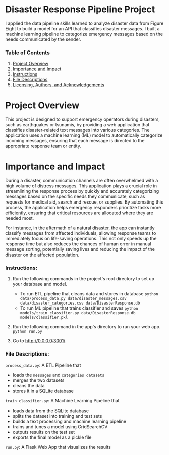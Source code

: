 ﻿# Disaster Response Pipeline Project

I applied the data pipeline skills learned to analyze disaster data from Figure Eight to build a model for an API that classifies disaster messages. I built a machine learning pipeline to categorize emergency messages based on the needs communicated by the sender.

### Table of Contents

1.  [Project Overview](#ProjectOverview)
2.  [Importance and Impact](#ImportanceAndImpact)
3.  [Instructions](#instructions)
4. [File Descriptions](#files)
5. [Licensing, Authors, and Acknowledgements](#licensing)

# Project Overview
This project is designed to support emergency operators during disasters, such as earthquakes or tsunamis, by providing a web application that classifies disaster-related text messages into various categories. The application uses a machine learning (ML) model to automatically categorize incoming messages, ensuring that each message is directed to the appropriate response team or entity.

# Importance and Impact
During a disaster, communication channels are often overwhelmed with a high volume of distress messages. This application plays a crucial role in streamlining the response process by quickly and accurately categorizing messages based on the specific needs they communicate, such as requests for medical aid, search and rescue, or supplies. By automating this process, the application helps emergency responders prioritize tasks more efficiently, ensuring that critical resources are allocated where they are needed most.

For instance, in the aftermath of a natural disaster, the app can instantly classify messages from affected individuals, allowing response teams to immediately focus on life-saving operations. This not only speeds up the response time but also reduces the chances of human error in manual message sorting, potentially saving lives and reducing the impact of the disaster on the affected population.


### Instructions:<a name="instructions"></a>
1. Run the following commands in the project's root directory to set up your database and model.

    - To run ETL pipeline that cleans data and stores in database
        `python data/process_data.py data/disaster_messages.csv data/disaster_categories.csv data/DisasterResponse.db`
    - To run ML pipeline that trains classifier and saves
        `python models/train_classifier.py data/DisasterResponse.db models/classifier.pkl`

2. Run the following command in the app's directory to run your web app.
    `python run.py`

3. Go to http://0.0.0.0:3001/

### File Descriptions:<a name="files"></a>

`process_data.py`: A ETL Pipeline that 
- loads the `messages` and `categories datasets`
- merges the two datasets
- cleans the data
- stores it in a SQLite database

`train_classifier.py`: A Machine Learning Pipeline that
- loads data from the SQLite database
- splits the dataset into training and test sets
- builds a text processing and machine learning pipeline
- trains and tunes a model using GridSearchCV
- outputs results on the test set
- exports the final model as a pickle file

`run.py`: A Flask Web App that visualizes the results
